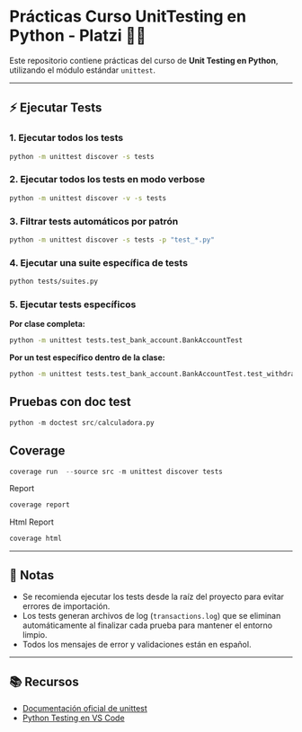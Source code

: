 # Prácticas Curso UnitTesting en Python - Platzi 🐍✅

Este repositorio contiene prácticas del curso de **Unit Testing en Python**, utilizando el módulo estándar `unittest`.

---

## ⚡️ Ejecutar Tests

### 1. Ejecutar todos los tests

```bash
python -m unittest discover -s tests
```

### 2. Ejecutar todos los tests en modo verbose

```bash
python -m unittest discover -v -s tests
```

### 3. Filtrar tests automáticos por patrón

```bash
python -m unittest discover -s tests -p "test_*.py"
```

### 4. Ejecutar una suite específica de tests

```bash
python tests/suites.py
```

### 5. Ejecutar tests específicos

**Por clase completa:**

```bash
python -m unittest tests.test_bank_account.BankAccountTest
```

**Por un test específico dentro de la clase:**

```bash
python -m unittest tests.test_bank_account.BankAccountTest.test_withdraw
```


## Pruebas con doc test

```python
python -m doctest src/calculadora.py
```

## Coverage


```python
coverage run  --source src -m unittest discover tests
```

Report

```python
coverage report
```

Html Report

```python
coverage html
```

---

## 📝 Notas

* Se recomienda ejecutar los tests desde la raíz del proyecto para evitar errores de importación.
* Los tests generan archivos de log (`transactions.log`) que se eliminan automáticamente al finalizar cada prueba para mantener el entorno limpio.
* Todos los mensajes de error y validaciones están en español.

---

## 📚 Recursos

* [Documentación oficial de unittest](https://docs.python.org/3/library/unittest.html)
* [Python Testing en VS Code](https://code.visualstudio.com/docs/python/testing)
